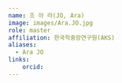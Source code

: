 ```yaml
---
name: 조 아 라(JO, Ara)
image: images/Ara.JO.jpg
role: master
affiliation: 한국학중앙연구원(AKS)
aliases:
  - Ara JO
links:
    orcid: 
---
```

